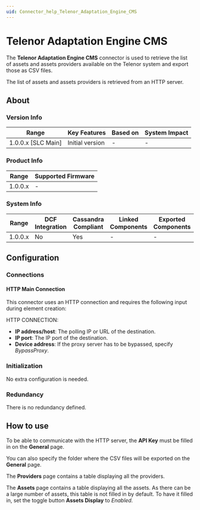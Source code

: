 ```yaml
---
uid: Connector_help_Telenor_Adaptation_Engine_CMS
---
```


# Telenor Adaptation Engine CMS

The **Telenor Adaptation Engine CMS** connector is used to retrieve the list of assets and assets providers available on the Telenor system and export those as CSV files.

The list of assets and assets providers is retrieved from an HTTP server.

## About

### Version Info

| Range                | Key Features     | Based on     | System Impact     |
|----------------------|------------------|--------------|-------------------|
| 1.0.0.x \[SLC Main\] | Initial version  | \-           | \-                |

### Product Info

| Range     | Supported Firmware     |
|-----------|------------------------|
| 1.0.0.x   | \-                     |

### System Info

| Range     | DCF Integration     | Cassandra Compliant     | Linked Components     | Exported Components     |
|-----------|---------------------|-------------------------|-----------------------|-------------------------|
| 1.0.0.x   | No                  | Yes                     | \-                    | \-                      |

## Configuration

### Connections

#### HTTP Main Connection

This connector uses an HTTP connection and requires the following input during element creation:

HTTP CONNECTION:

- **IP address/host**: The polling IP or URL of the destination.
- **IP port**: The IP port of the destination.
- **Device address**: If the proxy server has to be bypassed, specify *BypassProxy*.

### Initialization

No extra configuration is needed.

### Redundancy

There is no redundancy defined.

## How to use

To be able to communicate with the HTTP server, the **API Key** must be filled in on the **General** page.

You can also specify the folder where the CSV files will be exported on the **General** page.

The **Providers** page contains a table displaying all the providers.

The **Assets** page contains a table displaying all the assets. As there can be a large number of assets, this table is not filled in by default. To have it filled in, set the toggle button **Assets Display** to *Enabled.*
